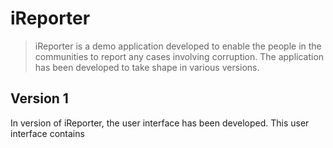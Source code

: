 # iReporter

>iReporter is a demo application developed to enable the people in the communities to report any cases involving corruption. The application has been developed to take shape in various versions.

## Version 1

In version of iReporter, the user interface has been developed. This user interface contains



